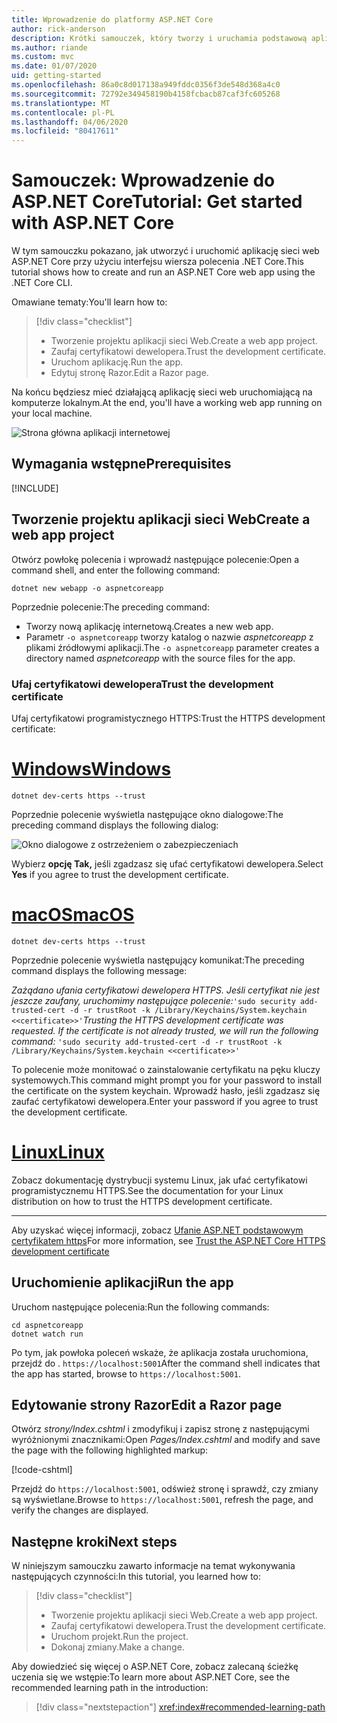 ```yaml
---
title: Wprowadzenie do platformy ASP.NET Core
author: rick-anderson
description: Krótki samouczek, który tworzy i uruchamia podstawową aplikację Hello World przy użyciu ASP.NET Core.
ms.author: riande
ms.custom: mvc
ms.date: 01/07/2020
uid: getting-started
ms.openlocfilehash: 86a0c8d017138a949fddc0356f3de548d368a4c0
ms.sourcegitcommit: 72792e349458190b4158fcbacb87caf3fc605268
ms.translationtype: MT
ms.contentlocale: pl-PL
ms.lasthandoff: 04/06/2020
ms.locfileid: "80417611"
---
```

# <a name="tutorial-get-started-with-aspnet-core"></a><span data-ttu-id="3fa1d-103">Samouczek: Wprowadzenie do ASP.NET Core</span><span class="sxs-lookup"><span data-stu-id="3fa1d-103">Tutorial: Get started with ASP.NET Core</span></span>

<span data-ttu-id="3fa1d-104">W tym samouczku pokazano, jak utworzyć i uruchomić aplikację sieci web ASP.NET Core przy użyciu interfejsu wiersza polecenia .NET Core.</span><span class="sxs-lookup"><span data-stu-id="3fa1d-104">This tutorial shows how to create and run an ASP.NET Core web app using the .NET Core CLI.</span></span>

<span data-ttu-id="3fa1d-105">Omawiane tematy:</span><span class="sxs-lookup"><span data-stu-id="3fa1d-105">You'll learn how to:</span></span>

> [!div class="checklist"]
> * <span data-ttu-id="3fa1d-106">Tworzenie projektu aplikacji sieci Web.</span><span class="sxs-lookup"><span data-stu-id="3fa1d-106">Create a web app project.</span></span>
> * <span data-ttu-id="3fa1d-107">Zaufaj certyfikatowi dewelopera.</span><span class="sxs-lookup"><span data-stu-id="3fa1d-107">Trust the development certificate.</span></span>
> * <span data-ttu-id="3fa1d-108">Uruchom aplikację.</span><span class="sxs-lookup"><span data-stu-id="3fa1d-108">Run the app.</span></span>
> * <span data-ttu-id="3fa1d-109">Edytuj stronę Razor.</span><span class="sxs-lookup"><span data-stu-id="3fa1d-109">Edit a Razor page.</span></span>

<span data-ttu-id="3fa1d-110">Na końcu będziesz mieć działającą aplikację sieci web uruchomiającą na komputerze lokalnym.</span><span class="sxs-lookup"><span data-stu-id="3fa1d-110">At the end, you'll have a working web app running on your local machine.</span></span>

![Strona główna aplikacji internetowej](_static/home-page.png)

## <a name="prerequisites"></a><span data-ttu-id="3fa1d-112">Wymagania wstępne</span><span class="sxs-lookup"><span data-stu-id="3fa1d-112">Prerequisites</span></span>

[!INCLUDE[](~/includes/3.1-SDK.md)]

## <a name="create-a-web-app-project"></a><span data-ttu-id="3fa1d-113">Tworzenie projektu aplikacji sieci Web</span><span class="sxs-lookup"><span data-stu-id="3fa1d-113">Create a web app project</span></span>

<span data-ttu-id="3fa1d-114">Otwórz powłokę polecenia i wprowadź następujące polecenie:</span><span class="sxs-lookup"><span data-stu-id="3fa1d-114">Open a command shell, and enter the following command:</span></span>

```dotnetcli
dotnet new webapp -o aspnetcoreapp
```

<span data-ttu-id="3fa1d-115">Poprzednie polecenie:</span><span class="sxs-lookup"><span data-stu-id="3fa1d-115">The preceding command:</span></span>

* <span data-ttu-id="3fa1d-116">Tworzy nową aplikację internetową.</span><span class="sxs-lookup"><span data-stu-id="3fa1d-116">Creates a new web app.</span></span>  
* <span data-ttu-id="3fa1d-117">Parametr `-o aspnetcoreapp` tworzy katalog o nazwie *aspnetcoreapp* z plikami źródłowymi aplikacji.</span><span class="sxs-lookup"><span data-stu-id="3fa1d-117">The `-o aspnetcoreapp` parameter creates a directory named *aspnetcoreapp* with the source files for the app.</span></span>

### <a name="trust-the-development-certificate"></a><span data-ttu-id="3fa1d-118">Ufaj certyfikatowi dewelopera</span><span class="sxs-lookup"><span data-stu-id="3fa1d-118">Trust the development certificate</span></span>

<span data-ttu-id="3fa1d-119">Ufaj certyfikatowi programistycznego HTTPS:</span><span class="sxs-lookup"><span data-stu-id="3fa1d-119">Trust the HTTPS development certificate:</span></span>

# <a name="windows"></a>[<span data-ttu-id="3fa1d-120">Windows</span><span class="sxs-lookup"><span data-stu-id="3fa1d-120">Windows</span></span>](#tab/windows)

```dotnetcli
dotnet dev-certs https --trust
```

<span data-ttu-id="3fa1d-121">Poprzednie polecenie wyświetla następujące okno dialogowe:</span><span class="sxs-lookup"><span data-stu-id="3fa1d-121">The preceding command displays the following dialog:</span></span>

![Okno dialogowe z ostrzeżeniem o zabezpieczeniach](~/getting-started/_static/cert.png)

<span data-ttu-id="3fa1d-123">Wybierz **opcję Tak,** jeśli zgadzasz się ufać certyfikatowi dewelopera.</span><span class="sxs-lookup"><span data-stu-id="3fa1d-123">Select **Yes** if you agree to trust the development certificate.</span></span>

# <a name="macos"></a>[<span data-ttu-id="3fa1d-124">macOS</span><span class="sxs-lookup"><span data-stu-id="3fa1d-124">macOS</span></span>](#tab/macos)

```dotnetcli
dotnet dev-certs https --trust
```

<span data-ttu-id="3fa1d-125">Poprzednie polecenie wyświetla następujący komunikat:</span><span class="sxs-lookup"><span data-stu-id="3fa1d-125">The preceding command displays the following message:</span></span>

<span data-ttu-id="3fa1d-126">*Zażądano ufania certyfikatowi dewelopera HTTPS. Jeśli certyfikat nie jest jeszcze zaufany, uruchomimy następujące polecenie:*`'sudo security add-trusted-cert -d -r trustRoot -k /Library/Keychains/System.keychain <<certificate>>'`</span><span class="sxs-lookup"><span data-stu-id="3fa1d-126">*Trusting the HTTPS development certificate was requested. If the certificate is not already trusted, we will run the following command:* `'sudo security add-trusted-cert -d -r trustRoot -k /Library/Keychains/System.keychain <<certificate>>'`</span></span>

<span data-ttu-id="3fa1d-127">To polecenie może monitować o zainstalowanie certyfikatu na pęku kluczy systemowych.</span><span class="sxs-lookup"><span data-stu-id="3fa1d-127">This command might prompt you for your password to install the certificate on the system keychain.</span></span> <span data-ttu-id="3fa1d-128">Wprowadź hasło, jeśli zgadzasz się zaufać certyfikatowi dewelopera.</span><span class="sxs-lookup"><span data-stu-id="3fa1d-128">Enter your password if you agree to trust the development certificate.</span></span>

# <a name="linux"></a>[<span data-ttu-id="3fa1d-129">Linux</span><span class="sxs-lookup"><span data-stu-id="3fa1d-129">Linux</span></span>](#tab/linux)

<span data-ttu-id="3fa1d-130">Zobacz dokumentację dystrybucji systemu Linux, jak ufać certyfikatowi programistycznemu HTTPS.</span><span class="sxs-lookup"><span data-stu-id="3fa1d-130">See the documentation for your Linux distribution on how to trust the HTTPS development certificate.</span></span>

---

<span data-ttu-id="3fa1d-131">Aby uzyskać więcej informacji, zobacz [Ufanie ASP.NET podstawowym certyfikatem https](xref:security/enforcing-ssl#trust-the-aspnet-core-https-development-certificate-on-windows-and-macos)</span><span class="sxs-lookup"><span data-stu-id="3fa1d-131">For more information, see [Trust the ASP.NET Core HTTPS development certificate](xref:security/enforcing-ssl#trust-the-aspnet-core-https-development-certificate-on-windows-and-macos)</span></span>

## <a name="run-the-app"></a><span data-ttu-id="3fa1d-132">Uruchomienie aplikacji</span><span class="sxs-lookup"><span data-stu-id="3fa1d-132">Run the app</span></span>

<span data-ttu-id="3fa1d-133">Uruchom następujące polecenia:</span><span class="sxs-lookup"><span data-stu-id="3fa1d-133">Run the following commands:</span></span>

```dotnetcli
cd aspnetcoreapp
dotnet watch run
```

<span data-ttu-id="3fa1d-134">Po tym, jak powłoka poleceń wskaże, że aplikacja została uruchomiona, przejdź do . `https://localhost:5001`</span><span class="sxs-lookup"><span data-stu-id="3fa1d-134">After the command shell indicates that the app has started, browse to `https://localhost:5001`.</span></span>

## <a name="edit-a-razor-page"></a><span data-ttu-id="3fa1d-135">Edytowanie strony Razor</span><span class="sxs-lookup"><span data-stu-id="3fa1d-135">Edit a Razor page</span></span>

<span data-ttu-id="3fa1d-136">Otwórz *strony/Index.cshtml* i zmodyfikuj i zapisz stronę z następującymi wyróżnionymi znacznikami:</span><span class="sxs-lookup"><span data-stu-id="3fa1d-136">Open *Pages/Index.cshtml* and modify and save the page with the following highlighted markup:</span></span>

[!code-cshtml[](sample/index.cshtml?highlight=9)]

<span data-ttu-id="3fa1d-137">Przejdź do `https://localhost:5001`, odśwież stronę i sprawdź, czy zmiany są wyświetlane.</span><span class="sxs-lookup"><span data-stu-id="3fa1d-137">Browse to `https://localhost:5001`, refresh the page, and verify the changes are displayed.</span></span>

## <a name="next-steps"></a><span data-ttu-id="3fa1d-138">Następne kroki</span><span class="sxs-lookup"><span data-stu-id="3fa1d-138">Next steps</span></span>

<span data-ttu-id="3fa1d-139">W niniejszym samouczku zawarto informacje na temat wykonywania następujących czynności:</span><span class="sxs-lookup"><span data-stu-id="3fa1d-139">In this tutorial, you learned how to:</span></span>

> [!div class="checklist"]
> * <span data-ttu-id="3fa1d-140">Tworzenie projektu aplikacji sieci Web.</span><span class="sxs-lookup"><span data-stu-id="3fa1d-140">Create a web app project.</span></span>
> * <span data-ttu-id="3fa1d-141">Zaufaj certyfikatowi dewelopera.</span><span class="sxs-lookup"><span data-stu-id="3fa1d-141">Trust the development certificate.</span></span>
> * <span data-ttu-id="3fa1d-142">Uruchom projekt.</span><span class="sxs-lookup"><span data-stu-id="3fa1d-142">Run the project.</span></span>
> * <span data-ttu-id="3fa1d-143">Dokonaj zmiany.</span><span class="sxs-lookup"><span data-stu-id="3fa1d-143">Make a change.</span></span>

<span data-ttu-id="3fa1d-144">Aby dowiedzieć się więcej o ASP.NET Core, zobacz zalecaną ścieżkę uczenia się we wstępie:</span><span class="sxs-lookup"><span data-stu-id="3fa1d-144">To learn more about ASP.NET Core, see the recommended learning path in the introduction:</span></span>

> [!div class="nextstepaction"]
> <xref:index#recommended-learning-path>
